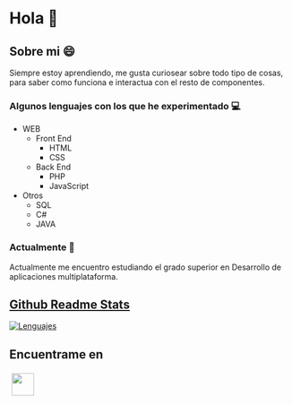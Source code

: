 # Hola 👋
## Sobre mi :smile:
Siempre estoy aprendiendo, me gusta curiosear sobre todo tipo de cosas, para saber como funciona e interactua con el resto de componentes.
### Algunos lenguajes con los que he experimentado :computer:
* WEB
  * Front End
    * HTML
    * CSS
   * Back End
     * PHP
     * JavaScript
* Otros
  * SQL
  * C#
  * JAVA
### Actualmente :mag_right:
Actualmente me encuentro estudiando el grado superior en Desarrollo de aplicaciones multiplataforma.
## [Github Readme Stats](https://github.com/anuraghazra/github-readme-stats)
[![Lenguajes](https://github-readme-stats.vercel.app/api/top-langs/?username=alejandrogonzaleznavarro&exclude_repo=Code&hide=Hack&layout=compact&theme=nord)](https://github.com/anuraghazra/github-readme-stats)
## Encuentrame en
<a href="https://bit.ly/2McLDKT" target="_blank" rel="noopener noreferrer"><img src="https://user-images.githubusercontent.com/43465344/110965253-4bf87e00-8354-11eb-95a3-509aed30d57a.png" height="40" style="vertical-align:top; margin:4px;"></a>
<!--
**AlejandroGonzalezNavarro/AlejandroGonzalezNavarro** is a ✨ _special_ ✨ repository because its `README.md` (this file) appears on your GitHub profile.
[![Estadisticas](https://github-readme-stats.vercel.app/api?username=alejandrogonzaleznavarro&hide=prs,issues&theme=nord)](https://github.com/anuraghazra/github-readme-stats)
[LinkedIn](https://bit.ly/2McLDKT)
Here are some ideas to get you started:

- 🔭 I’m currently working on ...
- 🌱 I’m currently learning ...
- 👯 I’m looking to collaborate on ...
- 🤔 I’m looking for help with ...
- 💬 Ask me about ...
- 📫 How to reach me: ...
- 😄 Pronouns: ...!
- ⚡ Fun fact: ...
-->
